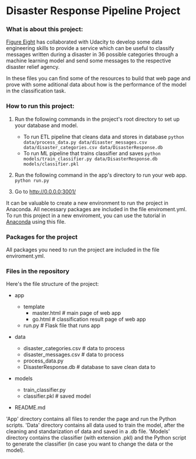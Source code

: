 # Disaster Response Pipeline Project

### What is about this project:
[Figure Eight](https://appen.com/) has collaborated with Udacity to develop some data engineering skills to provide a service which can be 
useful to classify messages written during a disaster in 36 possible categories through a machine learning model
and send some messages to the respective disaster relief agency.

In these files you can find some of the resources to build that web page and prove with some aditional data about how is the performance of the model in the classification task.


### How to run this project:
1. Run the following commands in the project's root directory to set up your database and model.

    - To run ETL pipeline that cleans data and stores in database
        `python data/process_data.py data/disaster_messages.csv data/disaster_categories.csv data/DisasterResponse.db`
    - To run ML pipeline that trains classifier and saves
        `python models/train_classifier.py data/DisasterResponse.db models/classifier.pkl`

2. Run the following command in the app's directory to run your web app.
    `python run.py`

3. Go to http://0.0.0.0:3001/

It can be valuable to create a new environment to run the project in Anaconda. All necessary packages are included in the file enviroment.yml.
To run this project in a new enviroment, you can use the tutorial in [Anaconda](https://docs.conda.io/projects/conda/en/latest/user-guide/tasks/manage-environments.html) using this file.

### Packages for the project

All packages you need to run the project are included in the file enviroment.yml.

### Files in the repository

Here's the file structure of the project:

- app
  - template
    - master.html  # main page of web app
    - go.html  # classification result page of web app
  - run.py  # Flask file that runs app

- data
  - disaster_categories.csv  # data to process 
  - disaster_messages.csv  # data to process
  - process_data.py
  - DisasterResponse.db   # database to save clean data to

- models
  - train_classifier.py
  - classifier.pkl  # saved model 

- README.md

'App' directory contains all files to render the page and run the Python scripts.
'Data' directory contains all data used to train the model, after the cleaning and standarization of data and saved in a .db file.
'Models' directory contains the classifier (with extension .pkl) and the Python script to generate the classifier (in case you want to change the data or the model).

